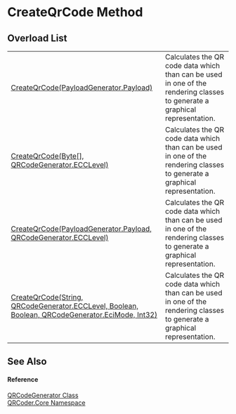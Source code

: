 # CreateQrCode Method


## Overload List
<table>
<tr>
<td><a href="M_QRCoder_Core_QRCodeGenerator_CreateQrCode.md">CreateQrCode(PayloadGenerator.Payload)</a></td>
<td>Calculates the QR code data which than can be used in one of the rendering classes to generate a graphical representation.</td></tr>
<tr>
<td><a href="M_QRCoder_Core_QRCodeGenerator_CreateQrCode_2.md">CreateQrCode(Byte[], QRCodeGenerator.ECCLevel)</a></td>
<td>Calculates the QR code data which than can be used in one of the rendering classes to generate a graphical representation.</td></tr>
<tr>
<td><a href="M_QRCoder_Core_QRCodeGenerator_CreateQrCode_1.md">CreateQrCode(PayloadGenerator.Payload, QRCodeGenerator.ECCLevel)</a></td>
<td>Calculates the QR code data which than can be used in one of the rendering classes to generate a graphical representation.</td></tr>
<tr>
<td><a href="M_QRCoder_Core_QRCodeGenerator_CreateQrCode_3.md">CreateQrCode(String, QRCodeGenerator.ECCLevel, Boolean, Boolean, QRCodeGenerator.EciMode, Int32)</a></td>
<td>Calculates the QR code data which than can be used in one of the rendering classes to generate a graphical representation.</td></tr>
</table>

## See Also


#### Reference
<a href="T_QRCoder_Core_QRCodeGenerator.md">QRCodeGenerator Class</a>  
<a href="N_QRCoder_Core.md">QRCoder.Core Namespace</a>  
